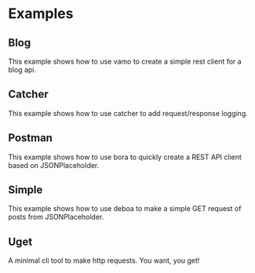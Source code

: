 # Examples

## Blog

This example shows how to use vamo to create a simple rest client for a blog api.

## Catcher

This example shows how to use catcher to add request/response logging.

## Postman

This example shows how to use bora to quickly create a REST API client based on JSONPlaceholder.

## Simple

This example shows how to use deboa to make a simple GET request of posts from JSONPlaceholder.

## Uget

A minimal cli tool to make http requests. You want, you get!
